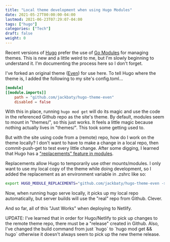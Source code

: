 ```yaml
---
title: "Local theme development when using Hugo Modules"
date: 2021-05-27T00:00:00-04:00
lastmod: 2021-06-23T07:29:07-04:00
tags: ["hugo"]
categories: ["Tech"]
draft: false
weight: 0
---
```


Recent versions of [Hugo](https://gohugo.io) prefer the use of [Go Modules](https://blog.golang.org/using-go-modules) for managing themes. This is new and a little weird to me, but I'm slowly beginning to understand it. I'm documenting the process here so I don't forget.

<!--more-->

I've forked an original theme ([Even](https://github.com/olOwOlo/hugo-theme-even)) for use here. To tell Hugo where the theme is, I added the following to my site's config.toml...

```toml
[module]
[[module.imports]]
    path = "github.com/jackbaty/hugo-theme-even"
    disabled = false
```

With this in place, running `hugo mod get` will do its magic and use the code in the referenced Github repo as the site's theme. By default, modules seem to mount in "themes/", so this just works. It feels a little magic because nothing actually lives in "themes/". This took some getting used to.

But with the site using code from a (remote) repo, how do I work on the theme locally? I don't want to have to make a change in a local repo, then commit-push-get to test every little change. After some digging, I learned that Hugo has a ["replacements" feature in modules](https://gohugo.io/hugo-modules/configuration/#module-config-top-level).

Replacements allow Hugo to temporarily use other mounts/modules. I only want to use my local copy of the theme while doing development, so I added the replacement as an environment variable in .zshrc like so:

```sh
export HUGO_MODULE_REPLACEMENTS="github.com/jackbaty/hugo-theme-even -> /Users/jbaty/dev/hugo-theme-even"
```

Now, when running hugo serve locally, it picks up my local repo automatically, but server builds will use the "real" repo from Github. Clever.

And so far, all of this "Just Works" when deploying to Netlify.

UPDATE: I've learned that in order for Hugo/Netlify to pick up changes to the remote theme repo, there must be a "release" created in Github. Also, I've changed the build command from just \`hugo\` to \`hugo mod get && hugo\` otherwise it doesn't always seem to pick up the new theme release.

[//]: # "Exported with love from a post written in Org mode"
[//]: # "- https://github.com/kaushalmodi/ox-hugo"
